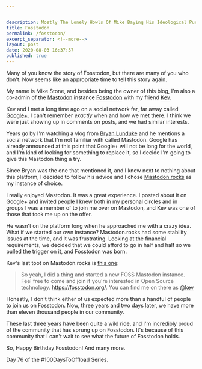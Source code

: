 ```yaml
---


description: Mostly The Lonely Howls Of Mike Baying His Ideological Purity At The Moon
title: Fosstodon
permalink: /fosstodon/
excerpt_separator: <!--more-->
layout: post
date: 2020-08-03 16:37:57
published: true
---
```


Many of you know the story of Fosstodon, but there are many of you who don't. Now seems like an appropriate time to tell this story again.

<!--more-->

My name is Mike Stone, and besides being the owner of this blog, I'm also a co-admin of the [Mastodon](https://joinmastodon.org) instance [Fosstodon](https://fosstodon.org) with my friend [Kev](https://fosstodon.org/@kev).

Kev and I met a long time ago on a social network far, far away called [Google+](https://en.wikipedia.org/wiki/Google%2B). I can't remember *exactly* when and how we met there. I think we were just showing up in comments on posts, and we had similar interests. 

Years go by I'm watching a vlog from [Bryan Lunduke](https://www.youtube.com/user/BryanLunduke) and he mentions a social network that I'm not familiar with called Mastodon. Google has already announced at this point that Google+ will not be long for the world, and I'm kind of looking for something to replace it, so I decide I'm going to give this Mastodon thing a try.

Since Bryan was the one that mentioned it, and I knew next to nothing about this platform, I decided to follow his advice and I chose [Mastodon.rocks](https://mastodon.rocks) as my instance of choice. 

I really enjoyed Mastodon. It was a great experience. I posted about it on Google+ and invited people I knew both in my personal circles and in groups I was a member of to join me over on Mastodon, and Kev was one of those that took me up on the offer.

He wasn't on the platform long when he approached me with a crazy idea. What if we started our own instance? Mastodon.rocks had some stability issues at the time, and it was frustrating. Looking at the financial requirements, we decided that we could afford to go in half and half so we pulled the trigger on it, and Fosstodon was born.

Kev's last toot on Mastodon.rocks is [this one](https://mastodon.rocks/users/kevq/updates/16530):
> So yeah, I did a thing and started a new FOSS Mastodon instance. Feel free to come and join if you're interested in Open Source technology. https://fosstodon.org/. You can find me on there as [@kev](https://fosstodon.org/@kev)

Honestly, I don't think either of us expected more than a handful of people to join us on Fosstodon. Now, three years and two days later, we have more than eleven thousand people in our community. 

These last three years have been quite a wild ride, and I'm incredibly proud of the community that has sprung up on Fosstodon. It's because of this community that I can't wait to see what the future of Fosstodon holds. 

So, Happy Birthday Fosstodon! And many more.

Day 76 of the #100DaysToOffload Series.